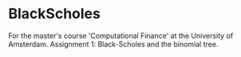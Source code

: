 # BlackScholes
For the master's course 'Computational Finance' at the University of Amsterdam. Assignment 1: Black-Scholes and the binomial tree.
